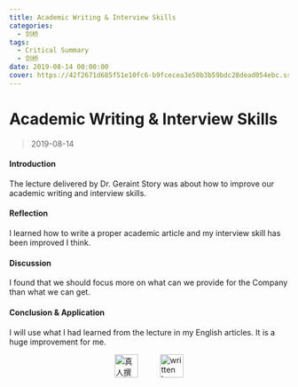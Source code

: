 ```yaml
---
title: Academic Writing & Interview Skills
categories:
  - 剑桥
tags:
  - Critical Summary
  - 剑桥
date: 2019-08-14 00:00:00
cover: https://42f2671d685f51e10fc6-b9fcecea3e50b3b59bdc28dead054ebc.ssl.cf5.rackcdn.com/illustrations/fresh_notification_bvtv.svg
---
```


# Academic Writing & Interview Skills

> 2019-08-14

#### Introduction

The lecture delivered by Dr. Geraint Story was about how to improve our academic writing and interview skills.

#### Reflection

I learned how to write a proper academic article and my interview skill has been improved I think.

#### Discussion

I found that we should focus more on what can we provide for the Company than what we can get.

#### Conclusion & Application

I will use what I had learned from the lecture in my English articles. It is a huge improvement for me.

<div style="display: flex; justify-content: center; align-items: center; gap: 40px;">
  <img src="https://mirror.ghproxy.com/https://raw.githubusercontent.com/L1cardo/l1cardo.github.io/blog/themes/butterfly/source/img/notbyai_cn.png" alt="真人撰写" style="height: 42px;">
  <img src="https://mirror.ghproxy.com/https://raw.githubusercontent.com/L1cardo/l1cardo.github.io/blog/themes/butterfly/source/img/notbyai_en.png" alt="written by human" style="height: 42px;">
</div>
